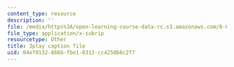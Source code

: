 ```yaml
---
content_type: resource
description: ''
file: /media/https%3A/open-learning-course-data-rc.s3.amazonaws.com/8-01sc-classical-mechanics-fall-2016/04ef0132866bfbe18313cc4250b8c2f7_63U4_OxohOw.srt
file_type: application/x-subrip
resourcetype: Other
title: 3play caption file
uid: 04ef0132-866b-fbe1-8313-cc4250b8c2f7
---
```

